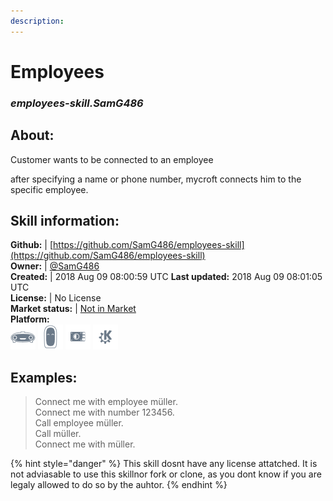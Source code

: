 ```yaml
---    
description:   
---    
```

# Employees  
### _employees-skill.SamG486_  
## About:  
Customer wants to be connected to an employee

after specifying a name or phone number, mycroft connects him to the specific employee.

## Skill information:  
**Github:** | [https://github.com/SamG486/employees-skill](https://github.com/SamG486/employees-skill)  
**Owner:** | [@SamG486](https://github.com/SamG486)  
**Created:** | 2018 Aug 09 08:00:59 UTC  **Last updated:** 2018 Aug 09 08:01:05 UTC  
**License:** | No License  
**Market status:** | [Not in Market](https://market.mycroft.ai/skill/)  
**Platform:**  
 ![](../.gitbook/assets/mark-1-icon.png)  ![](../.gitbook/assets/mark-2-icon.png)  ![](../.gitbook/assets/picroft-icon.png)  ![](../.gitbook/assets/kde.png)   
## Examples:  
> Connect me with employee müller.  
> Connect me with number 123456.  
> Call employee müller.  
> Call müller.  
> Connect me with müller.  
  
{% hint style="danger" %}
This skill dosnt have any license attatched. It is not adviasable to use this skillnor fork or clone, as you dont know if you are legaly allowed to do so by the auhtor.
{% endhint %}
